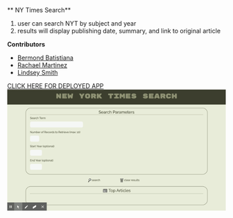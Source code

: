 ** NY Times Search**
1. user can search NYT by subject and year
1. results will display publishing date, summary, and link to original article

**Contributors**
- [Bermond Batistiana](https://github.com/berjonbatistiana)
- [Rachael Martinez](https://github.com/baytamo)
- [Lindsey Smith](https://github.com/campbelllm)

[CLICK HERE FOR DEPLOYED APP](https://baytamo.github.io/NYT-search/)
![NY Times Search](assets/screencap.gif)